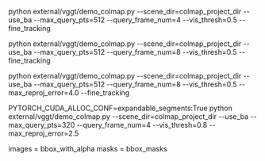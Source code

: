 python external/vggt/demo_colmap.py --scene_dir=colmap_project_dir --use_ba --max_query_pts=512 --query_frame_num=4 --vis_thresh=0.5 --fine_tracking

python external/vggt/demo_colmap.py --scene_dir=colmap_project_dir --use_ba --max_query_pts=512 --query_frame_num=8 --vis_thresh=0.5 --fine_tracking

python external/vggt/demo_colmap.py --scene_dir=colmap_project_dir --use_ba --max_query_pts=512 --query_frame_num=8 --vis_thresh=0.5 --max_reproj_error=4.0 --fine_tracking

PYTORCH_CUDA_ALLOC_CONF=expandable_segments:True python external/vggt/demo_colmap.py --scene_dir=colmap_project_dir --use_ba --max_query_pts=320 --query_frame_num=4 --vis_thresh=0.8 --max_reproj_error=2.5

images = bbox_with_alpha
masks = bbox_masks